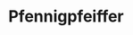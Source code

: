 ---
title: "Pfennigpfeiffer"
url: /leipzig/pfennigpfeiffer-ludwigsburger-strasse/
shop: Kramladen
---
